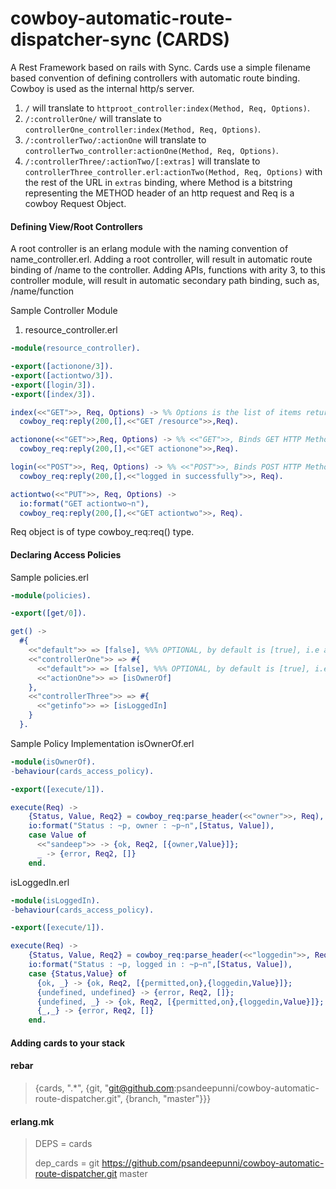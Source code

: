 cowboy-automatic-route-dispatcher-sync (CARDS)
=================================

A  Rest Framework based on rails with Sync. Cards use a simple filename based convention of defining controllers with automatic route binding. Cowboy is used as the internal http/s server.

1. ```/``` will translate to ```httproot_controller:index(Method, Req, Options)```. 
2. ```/:controllerOne/``` will translate to ```controllerOne_controller:index(Method, Req, Options)```.
3. ```/:controllerTwo/:actionOne``` will translate to ```controllerTwo_controller:actionOne(Method, Req, Options)```.
4. ```/:controllerThree/:actionTwo/[:extras]``` will translate to ```controllerThree_controller.erl:actionTwo(Method, Req, Options)``` with the rest of the URL in ```extras``` binding,
where Method is a bitstring representing the METHOD header of an http request and Req is a cowboy Request Object.

#### Defining View/Root Controllers

A root controller is an erlang module with the naming convention of name_controller.erl. Adding a root controller, will result in automatic route binding of /name to the controller. Adding APIs, functions with arity 3, to this controller module, will result in automatic secondary path binding, such as, /name/function

Sample Controller Module

1. resource_controller.erl

```erlang
-module(resource_controller).

-export([actionone/3]).
-export([actiontwo/3]).
-export([login/3]).
-export([index/3]).

index(<<"GET">>, Req, Options) -> %% Options is the list of items returned after evaluation of access policy for the API
  cowboy_req:reply(200,[],<<"GET /resource">>,Req).

actionone(<<"GET">>,Req, Options) -> %% <<"GET">>, Binds GET HTTP Method to end point /resource/actionone/
  cowboy_req:reply(200,[],<<"GET actionone">>,Req).

login(<<"POST">>, Req, Options) -> %% <<"POST">>, Binds POST HTTP Method to end point /resource/login/
  cowboy_req:reply(200,[],<<"logged in successfully">>, Req).

actiontwo(<<"PUT">>, Req, Options) ->
  io:format("GET actiontwo~n"),
  cowboy_req:reply(200,[],<<"GET actiontwo">>, Req).
```
Req object is of type cowboy_req:req() type.

#### Declaring Access Policies

Sample policies.erl 

```erlang
-module(policies).

-export([get/0]).

get() ->
  #{
    <<"default">> => [false], %%% OPTIONAL, by default is [true], i.e all APIs are public
    <<"controllerOne">> => #{
      <<"default">> => [false], %%% OPTIONAL, by default is [true], i.e all APIs actions with base path /controllerOne will be public
      <<"actionOne">> => [isOwnerOf]
    },
    <<"controllerThree">> => #{
      <<"getinfo">> => [isLoggedIn]
    }
  }.
```

Sample Policy Implementation isOwnerOf.erl

```erlang
-module(isOwnerOf).
-behaviour(cards_access_policy).

-export([execute/1]).

execute(Req) ->
    {Status, Value, Req2} = cowboy_req:parse_header(<<"owner">>, Req),
    io:format("Status : ~p, owner : ~p~n",[Status, Value]),
    case Value of
      <<"sandeep">> -> {ok, Req2, [{owner,Value}]};
      _ -> {error, Req2, []}
    end.
```

isLoggedIn.erl

```erlang
-module(isLoggedIn).
-behaviour(cards_access_policy).

-export([execute/1]).

execute(Req) ->
    {Status, Value, Req2} = cowboy_req:parse_header(<<"loggedin">>, Req),
    io:format("Status : ~p, logged in : ~p~n",[Status, Value]),
    case {Status,Value} of
      {ok, _} -> {ok, Req2, [{permitted,on},{loggedin,Value}]};
      {undefined, undefined} -> {error, Req2, []};
      {undefined, _} -> {ok, Req2, [{permitted,on},{loggedin,Value}]};
      {_,_} -> {error, Req2, []}
    end.
```

#### Adding cards to your stack

#### rebar
 > {cards, ".*", {git, "git@github.com:psandeepunni/cowboy-automatic-route-dispatcher.git", {branch, "master"}}}

#### erlang.mk
 > DEPS = cards
 >
 > dep_cards = git https://github.com/psandeepunni/cowboy-automatic-route-dispatcher.git master
